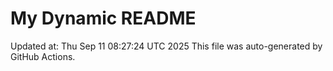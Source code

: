 # My Dynamic README
Updated at: Thu Sep 11 08:27:24 UTC 2025
This file was auto-generated by GitHub Actions.
